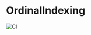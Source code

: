 # OrdinalIndexing

[![CI](https://github.com/jishnub/OrdinalIndexing.jl/actions/workflows/ci.yml/badge.svg)](https://github.com/jishnub/OrdinalIndexing.jl/actions/workflows/ci.yml)
